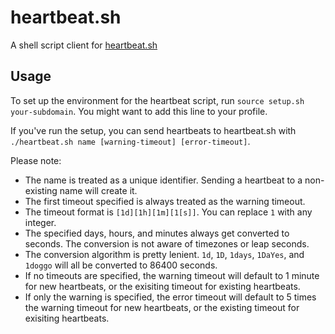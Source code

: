 # heartbeat.sh
A shell script client for [heartbeat.sh](https://heartbeat.sh)

## Usage
To set up the environment for the heartbeat script, run `source setup.sh your-subdomain`. You might want to add this line to your profile.

If you've run the setup, you can send heartbeats to heartbeat.sh with `./heartbeat.sh name [warning-timeout] [error-timeout]`.

Please note:
- The name is treated as a unique identifier. Sending a heartbeat to a non-existing name will create it.
- The first timeout specified is always treated as the warning timeout.
- The timeout format is `[1d][1h][1m][1[s]]`. You can replace `1` with any integer.
- The specified days, hours, and minutes always get converted to seconds. The conversion is not aware of timezones or leap seconds.
- The conversion algorithm is pretty lenient. `1d`, `1D`, `1days`, `1DaYes`, and `1doggo` will all be converted to 86400 seconds.
- If no timeouts are specified, the warning timeout will default to 1 minute for new heartbeats, or the exisiting timeout for existing heartbeats.
- If only the warning is specified, the error timeout will default to 5 times the warning timeout for new heartbeats, or the existing timeout for exisiting heartbeats.
